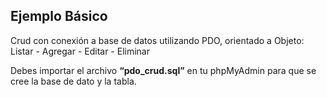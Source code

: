 ## Ejemplo Básico
Crud con conexión a base de datos utilizando PDO, orientado a Objeto: Listar - Agregar - Editar - Eliminar

Debes importar el archivo **“pdo_crud.sql”**  en tu phpMyAdmin para que se cree la base de dato y la tabla.
